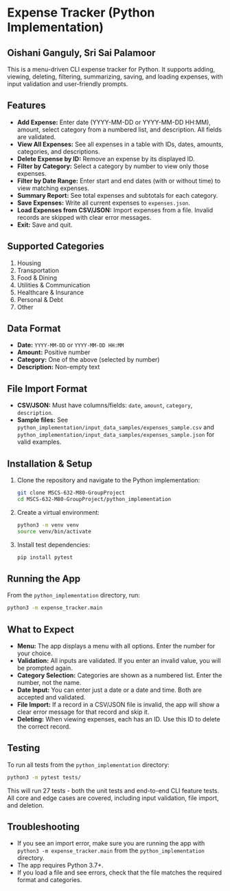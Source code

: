 # Expense Tracker (Python Implementation)

## Oishani Ganguly, Sri Sai Palamoor

This is a menu-driven CLI expense tracker for Python. It supports adding, viewing, deleting, filtering, summarizing, saving, and loading expenses, with input validation and user-friendly prompts.

## Features

- **Add Expense:** Enter date (YYYY-MM-DD or YYYY-MM-DD HH:MM), amount, select category from a numbered list, and description. All fields are validated.
- **View All Expenses:** See all expenses in a table with IDs, dates, amounts, categories, and descriptions.
- **Delete Expense by ID:** Remove an expense by its displayed ID.
- **Filter by Category:** Select a category by number to view only those expenses.
- **Filter by Date Range:** Enter start and end dates (with or without time) to view matching expenses.
- **Summary Report:** See total expenses and subtotals for each category.
- **Save Expenses:** Write all current expenses to `expenses.json`.
- **Load Expenses from CSV/JSON:** Import expenses from a file. Invalid records are skipped with clear error messages.
- **Exit:** Save and quit.

## Supported Categories

1. Housing
2. Transportation
3. Food & Dining
4. Utilities & Communication
5. Healthcare & Insurance
6. Personal & Debt
7. Other

## Data Format

- **Date:** `YYYY-MM-DD` or `YYYY-MM-DD HH:MM`
- **Amount:** Positive number
- **Category:** One of the above (selected by number)
- **Description:** Non-empty text

## File Import Format

- **CSV/JSON:** Must have columns/fields: `date`, `amount`, `category`, `description`.
- **Sample files:** See `python_implementation/input_data_samples/expenses_sample.csv` and `python_implementation/input_data_samples/expenses_sample.json` for valid examples.

## Installation & Setup

1. Clone the repository and navigate to the Python implementation:

   ```zsh
   git clone MSCS-632-M80-GroupProject
   cd MSCS-632-M80-GroupProject/python_implementation
   ```

2. Create a virtual environment:

   ```zsh
   python3 -m venv venv
   source venv/bin/activate
   ```

3. Install test dependencies:

   ```zsh
   pip install pytest
   ```

## Running the App

From the `python_implementation` directory, run:

```zsh
python3 -m expense_tracker.main
```

## What to Expect

- **Menu:** The app displays a menu with all options. Enter the number for your choice.
- **Validation:** All inputs are validated. If you enter an invalid value, you will be prompted again.
- **Category Selection:** Categories are shown as a numbered list. Enter the number, not the name.
- **Date Input:** You can enter just a date or a date and time. Both are accepted and validated.
- **File Import:** If a record in a CSV/JSON file is invalid, the app will show a clear error message for that record and skip it.
- **Deleting:** When viewing expenses, each has an ID. Use this ID to delete the correct record.

## Testing

To run all tests from the `python_implementation` directory:

```zsh
python3 -m pytest tests/
```

This will run 27 tests - both the unit tests and end-to-end CLI feature tests. All core and edge cases are covered, including input validation, file import, and deletion.

## Troubleshooting

- If you see an import error, make sure you are running the app with `python3 -m expense_tracker.main` from the `python_implementation` directory.
- The app requires Python 3.7+.
- If you load a file and see errors, check that the file matches the required format and categories.